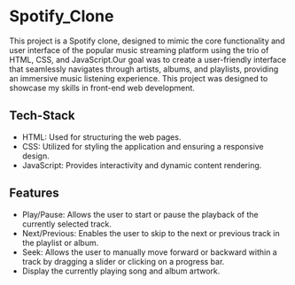 # Spotify_Clone
This project is a Spotify clone, designed to mimic the core functionality and user interface of the popular music streaming platform using the trio of HTML, CSS, and JavaScript.Our goal was to create a user-friendly interface that seamlessly navigates through artists, albums, and playlists, providing an immersive music listening experience. This project was designed to showcase my skills in front-end web development.
## Tech-Stack
- HTML: Used for structuring the web pages.
- CSS: Utilized for styling the application and ensuring a responsive design.
- JavaScript: Provides interactivity and dynamic content rendering.
## Features
- Play/Pause: Allows the user to start or pause the playback of the currently selected track.
- Next/Previous: Enables the user to skip to the next or previous track in the playlist or album.
- Seek: Allows the user to manually move forward or backward within a track by dragging a slider or clicking on a progress bar.
- Display the currently playing song and album artwork.
